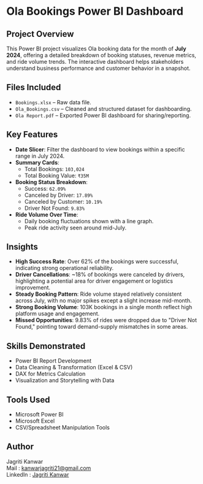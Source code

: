 # Ola Bookings Power BI Dashboard

##  Project Overview

This Power BI project visualizes Ola booking data for the month of **July 2024**, offering a detailed breakdown of booking statuses, revenue metrics, and ride volume trends. The interactive dashboard helps stakeholders understand business performance and customer behavior in a snapshot.

##  Files Included

- `Bookings.xlsx` – Raw data file.
- `Ola_Bookings.csv` – Cleaned and structured dataset for dashboarding.
- `Ola Report.pdf` – Exported Power BI dashboard for sharing/reporting.

##  Key Features

- **Date Slicer**: Filter the dashboard to view bookings within a specific range in July 2024.
- **Summary Cards**: 
  - Total Bookings: `103,024`
  - Total Booking Value: `₹35M`
- **Booking Status Breakdown**:
  - Success: `62.09%`
  - Canceled by Driver: `17.89%`
  - Canceled by Customer: `10.19%`
  - Driver Not Found: `9.83%`
- **Ride Volume Over Time**:
  - Daily booking fluctuations shown with a line graph.
  - Peak ride activity seen around mid-July.

##  Insights

-  **High Success Rate**: Over 62% of the bookings were successful, indicating strong operational reliability.
-  **Driver Cancellations**: ~18% of bookings were canceled by drivers, highlighting a potential area for driver engagement or logistics improvement.
-  **Steady Booking Pattern**: Ride volume stayed relatively consistent across July, with no major spikes except a slight increase mid-month.
-  **Strong Booking Volume**: 103K bookings in a single month reflect high platform usage and engagement.
-  **Missed Opportunities**: 9.83% of rides were dropped due to "Driver Not Found," pointing toward demand-supply mismatches in some areas.

##  Skills Demonstrated

- Power BI Report Development  
- Data Cleaning & Transformation (Excel & CSV)  
- DAX for Metrics Calculation  
- Visualization and Storytelling with Data  

##  Tools Used

- Microsoft Power BI  
- Microsoft Excel  
- CSV/Spreadsheet Manipulation Tools

## Author
Jagriti Kanwar
<br>
Mail : [kanwarjagriti21@gmail.com ](mailto:kanwarjagriti21@gmail.com)
<br>
LinkedIn : [Jagriti Kanwar](https://www.linkedin.com/in/jagriti-kanwar)
